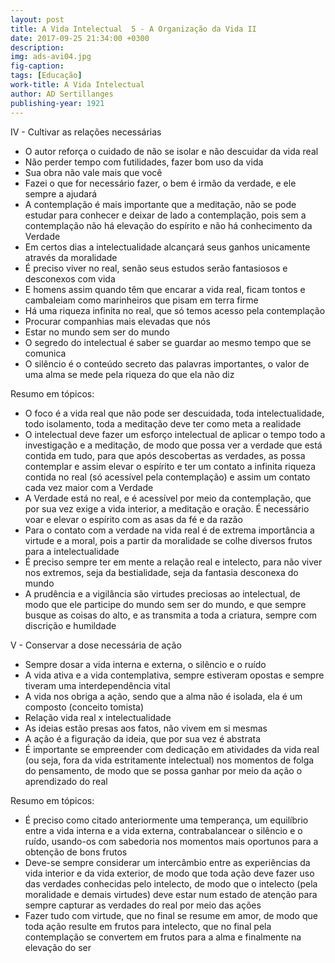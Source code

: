 ```yaml
---
layout: post
title: A Vida Intelectual  5 - A Organização da Vida II
date: 2017-09-25 21:34:00 +0300
description: 
img: ads-avi04.jpg
fig-caption: 
tags: [Educação]
work-title: A Vida Intelectual
author: AD Sertillanges
publishing-year: 1921
---
```


IV - Cultivar as relações necessárias

 * O autor reforça o cuidado de não se isolar e não descuidar da vida real
 * Não perder tempo com futilidades, fazer bom uso da vida
 * Sua obra não vale mais que você
 * Fazei o que for necessário fazer, o bem é irmão da verdade, e ele sempre a ajudará
 * A contemplação é mais importante que a meditação, não se pode estudar para conhecer e deixar de lado a contemplação, pois sem a contemplação não há elevação do espírito e não há conhecimento da Verdade
 * Em certos dias a intelectualidade alcançará seus ganhos unicamente através da moralidade
 * É preciso viver no real, senão seus estudos serão fantasiosos e desconexos com vida
 * E homens assim quando têm que encarar a vida real, ficam tontos e cambaleiam como marinheiros que pisam em terra firme
 * Há uma riqueza infinita no real, que só temos acesso pela contemplação
 * Procurar companhias mais elevadas que nós
 * Estar no mundo sem ser do mundo
 * O segredo do intelectual é saber se guardar ao mesmo tempo que se comunica
 * O silêncio é o conteúdo secreto das palavras importantes, o valor de uma alma se mede pela riqueza do que ela não diz 

Resumo em tópicos:

 * O foco é a vida real que não pode ser descuidada, toda intelectualidade, todo isolamento, toda a meditação deve ter como meta a realidade
 * O intelectual deve fazer um esforço intelectual de aplicar o tempo todo a investigação e a meditação, de modo que possa ver a verdade que está contida em tudo, para que após descobertas as verdades, as possa contemplar e assim elevar o espírito e ter um contato a infinita riqueza contida no real (só acessível pela contemplação) e assim um contato cada vez maior com a Verdade 
 * A Verdade está no real, e é acessível por meio da contemplação, que por sua vez exige a vida interior, a meditação e oração. É necessário voar e elevar o espírito com as asas da fé e da razão
 * Para o contato com a verdade na vida real é de extrema importância a virtude e a moral, pois a partir da moralidade se colhe diversos frutos para a intelectualidade
 * É preciso sempre ter em mente a relação real e intelecto, para não viver nos extremos, seja da bestialidade, seja da fantasia desconexa do mundo
 * A prudência e a vigilância são virtudes preciosas ao intelectual, de modo que ele participe do mundo sem ser do mundo, e que sempre busque as coisas do alto, e as transmita a toda a criatura, sempre com discrição e humildade

V - Conservar a dose necessária de ação

 * Sempre dosar a vida interna e externa, o silêncio e o ruído
 * A vida ativa e a vida contemplativa, sempre estiveram opostas e sempre tiveram uma interdependência vital
 * A vida nos obriga a ação, sendo que a alma não é isolada, ela é um composto (conceito tomista)
 * Relação vida real x intelectualidade
 * As ideias estão presas aos fatos, não vivem em si mesmas
 * A ação é a figuração da ideia, que por sua vez é abstrata
 * É importante se empreender com dedicação em atividades da vida real (ou seja, fora da vida estritamente intelectual) nos momentos de folga do pensamento, de modo que se possa ganhar por meio da ação o aprendizado do real

Resumo em tópicos:

 * É preciso como citado anteriormente uma temperança, um equilíbrio entre a vida interna e a vida externa, contrabalancear o silêncio e o ruído, usando-os com sabedoria nos momentos mais oportunos para a obtenção de bons frutos
 * Deve-se sempre considerar um intercâmbio entre as experiências da vida interior e da vida exterior, de modo que toda ação deve fazer uso das verdades conhecidas pelo intelecto, de modo que o intelecto (pela moralidade e demais virtudes) deve estar num estado de atenção para sempre capturar as verdades do real por meio das ações
 * Fazer tudo com virtude, que no final se resume em amor, de modo que toda ação resulte em frutos para intelecto, que no final pela contemplação se convertem em frutos para a alma e finalmente na elevação do ser
